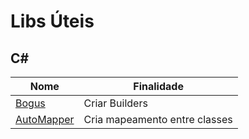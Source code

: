 # Libs Úteis

## C#

| Nome                                      | Finalidade                    |
| ----------------------------------------- | ----------------------------- |
| [Bogus](https://github.com/bchavez/Bogus) | Criar Builders                |
| [AutoMapper](https://automapper.org/)     | Cria mapeamento entre classes |
